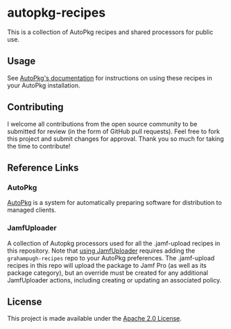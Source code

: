 # autopkg-recipes

This is a collection of AutoPkg recipes and shared processors for public use.

## Usage
See [AutoPkg's documentation](https://github.com/autopkg/autopkg/wiki/Getting-Started) for instructions on using these recipes in your AutoPkg installation.

## Contributing
I welcome all contributions from the open source community to be submitted for review (in the form of GitHub pull requests). Feel free to fork this project and submit changes for approval. Thank you so much for taking the time to contribute!

## Reference Links

### AutoPkg

[AutoPkg](https://autopkg.github.io/autopkg/) is a system for automatically preparing software for distribution to managed clients.

### JamfUploader

A collection of Autopkg processors used for all the .jamf-upload recipes in this repository. Note that [using JamfUploader](https://github.com/grahampugh/jamf-upload/wiki/JamfUploader-AutoPkg-Processors#using-the-processors) requires adding the `grahampugh-recipes` repo to your AutoPkg preferences. The .jamf-upload recipes in this repo will upload the package to Jamf Pro (as well as its package category), but an override must be created for any additional JamfUploader actions, including creating or updating an associated policy.

## License
This project is made available under the [Apache 2.0 License](http://www.apache.org/licenses/LICENSE-2.0).
